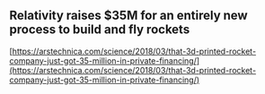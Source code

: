 ## Relativity raises $35M for an entirely new process to build and fly rockets
  
  [https://arstechnica.com/science/2018/03/that-3d-printed-rocket-company-just-got-35-million-in-private-financing/](https://arstechnica.com/science/2018/03/that-3d-printed-rocket-company-just-got-35-million-in-private-financing/)